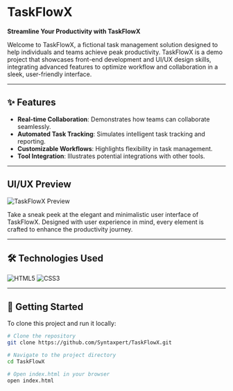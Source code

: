 # TaskFlowX

**Streamline Your Productivity with TaskFlowX**

Welcome to TaskFlowX, a fictional task management solution designed to help individuals and teams achieve peak productivity. TaskFlowX is a demo project that showcases front-end development and UI/UX design skills, integrating advanced features to optimize workflow and collaboration in a sleek, user-friendly interface.

---

## ✨ Features

- **Real-time Collaboration**: Demonstrates how teams can collaborate seamlessly.
- **Automated Task Tracking**: Simulates intelligent task tracking and reporting.
- **Customizable Workflows**: Highlights flexibility in task management.
- **Tool Integration**: Illustrates potential integrations with other tools.

---

## UI/UX Preview

![TaskFlowX Preview](https://github.com/Syntaxpert/public-images4/blob/main/screenshot-127_0_0_1_5500-2024_08_20-18_40_51.png?raw=true)

Take a sneak peek at the elegant and minimalistic user interface of TaskFlowX. Designed with user experience in mind, every element is crafted to enhance the productivity journey.

---

## 🛠️ Technologies Used

![HTML5](https://img.shields.io/badge/HTML5-%23E34F26.svg?style=flat&logo=html5&logoColor=white)
![CSS3](https://img.shields.io/badge/CSS3-%231572B6.svg?style=flat&logo=css3&logoColor=white)

---

## 🚀 Getting Started

To clone this project and run it locally:

```bash
# Clone the repository
git clone https://github.com/Syntaxpert/TaskFlowX.git

# Navigate to the project directory
cd TaskFlowX

# Open index.html in your browser
open index.html
